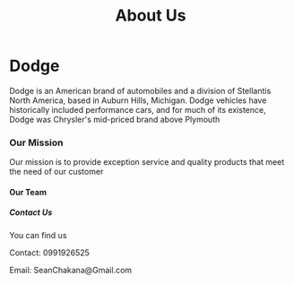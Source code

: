 <!DOCTYPE html>
<html>
<head>
    <meta charset="UTF-8">
    <meta name="viewport" content="width=device-width, initial-scale=1.0">
    <title>About Us - Dodge Hellcat Resellers</title>
</head>
<body>
    <header>
        <h1>About Us</h1>
    </header>
    <div class="container">
        <h1>Dodge</h1>
        <p>
            Dodge is an American brand of automobiles and a division of Stellantis North America,
            based in Auburn Hills,
            Michigan. Dodge vehicles have historically included performance cars, 
            and for much of its existence, Dodge was Chrysler's mid-priced brand above Plymouth
        </p>
        <h3>Our Mission</h3>
        <p>Our mission is to provide exception service and quality products that meet the need of our customer</p>
        <h4>Our Team</h4>
        <p> </p>
        <h5>Contact Us</h5>
        <p>You can find us</p>
        <p>Contact: 0991926525</p>
        <p>Email: SeanChakana@Gmail.com</p>
    </div>
</body>
<footer>
    <p></p>
</footer>
</html>
